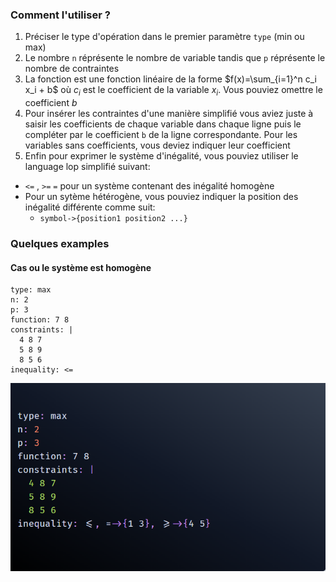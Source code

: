 ### Comment l'utiliser ?

1. Préciser le type d'opération dans le premier paramètre `type` (min ou max)
2. Le nombre `n` réprésente le nombre de variable tandis que `p` réprésente le nombre de contraintes 
3. La fonction est une fonction linéaire de la forme $f(x)=\sum_{i=1}^n c_i x_i + b$ où $c_i$ est le coefficient 
de la variable $x_i$. Vous pouviez omettre le coefficient $b$ 
4. Pour insérer les contraintes d'une manière simplifié vous aviez juste à saisir les coefficients de chaque variable 
dans chaque ligne puis le compléter par le coefficient `b` de la ligne correspondante. Pour les variables sans 
coefficients, vous deviez indiquer leur coefficient 
5. Enfin pour exprimer le système d'inégalité, vous pouviez utiliser le language lop simplifié suivant:
  - `<=` , `>=` `=` pour un système contenant des inégalité homogène
  - Pour un sytème hétérogène, vous pouviez indiquer la position des inégalité différente comme suit:
    - `symbol->{position1 position2 ...}`

### Quelques examples
#### Cas ou le système est homogène
```
type: max
n: 2
p: 3
function: 7 8
constraints: |
  4 8 7
  5 8 9 
  8 5 6
inequality: <=
```

![img.png](img.png)